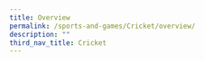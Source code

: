 ```yaml
---
title: Overview
permalink: /sports-and-games/Cricket/overview/
description: ""
third_nav_title: Cricket
---
```

